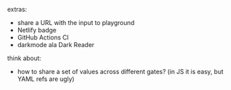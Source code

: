 extras:
- share a URL with the input to playground
- Netlify badge
- GitHub Actions CI
- darkmode ala Dark Reader

think about:
- how to share a set of values across different gates? (in JS it is easy, but YAML refs are ugly)
